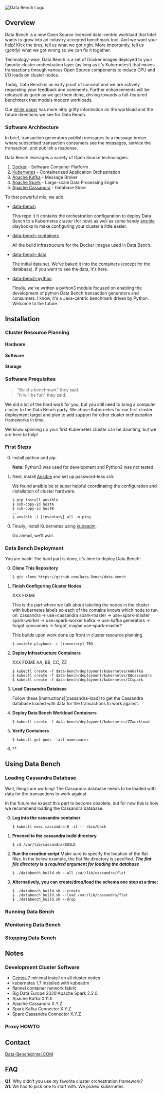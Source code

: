 <!--

   Copyright 2017 Intel Corporation

   Licensed under the Apache License, Version 2.0 (the "License");
   you may not use this file except in compliance with the License.
   You may obtain a copy of the License at

       http://www.apache.org/licenses/LICENSE-2.0

   Unless required by applicable law or agreed to in writing, software
   distributed under the License is distributed on an "AS IS" BASIS,
   WITHOUT WARRANTIES OR CONDITIONS OF ANY KIND, either express or implied.
   See the License for the specific language governing permissions and
   limitations under the License.
    
-->
![Data Bench Logo](https://github.com/data-bench/data-bench/raw/master/images/Data_Bench_320x248.png)

## Overview

Data Bench is a new Open Source licensed data-centric workload that
Intel wants to grow into an industry accepted benchmark tool. And we
want your help! Kick the tires, tell us what we got right. More
importantly, tell us (_gently_) what we got wrong so we can fix it
together.

Technology-wise, Data Bench is a set of Docker images deployed to your
favorite cluster orchestration layer (as long as it's Kubernetes!)
that moves transactions through various Open Source components to
induce CPU and I/O loads on cluster nodes.

Today, Data Bench is an early proof of concept and we are actively
requesting your feedback and comments. Further enhancements will be
released as quick as we get them done, driving towards a full-featured
benchmark that models modern workloads.

Our [white paper][whitepaper] has more nitty gritty information on the
workload and the future directions we see for Data Bench.


### Software Architecture

In brief, transaction generators publish messages to a message
broker where subscribed transaction consumers see the messages,
service the transaction, and publish a response. 

Data Bench leverages a variety of Open Source technologies:

1. [Docker][5] - Software Container Platform
1. [Kubernetes][1] - Containerized Application Orchestration
1. [Apache Kafka][6] - Message Broker
1. [Apache Spark][7] - Large-scale Data Processing Engine
1. [Apache Cassandra][8] - Database Store

To that powerful mix, we add:

* [data-bench][19]

	This repo :) It contains the orchestration configuration to
	deploy Data Bench to a Kubernetes cluster (for now) as well
	as some handy [ansible][15] playbooks to make configuring
	your cluster a little easier.

* [data-bench-containers][9]

	All the build infrastructure for the Docker images used in Data
	Bench.

* [data-bench-data][10]

	The initial data set. We've baked it into the containers (except
	for the database). If you want to see the data, it's here.

* [data-bench-python][11]

	Finally, we've written a python3 module focused on enabling the
	development of python Data Bench transaction generators and
	consumers. I know, it's a Java-centric benchmark driven by Python.
	Welcome to the future.
	

## Installation

### Cluster Resource Planning
#### Hardware
<!--
What sort of minimum hardware requirements: node counts, CPUs, etc
We used six machines:
 cassandra specific node
 kafka/zookeeper specific node
 spark-master specific node
 spark-worker specific node
 generator specific node
 consumers tied to spark-master node?
 kubernetes master node with
 
 maybe generators on k8s master
	   consumers on previous generators node?
 
-->
#### Software
<!--
What sort of software is required before we start talking about
running Data Bench

- Base operating system: we used Centos 7
- Docker - we used Centos docker distribution
  ansible playbooks for setting up the centos yum repos and proxy info
- Kubernetes - version 1.7 installed via kubeadm
- Nice to have:
  time synchronized hosts via ntp, ansible playbook
  

-->
#### Storage
<!--
Talk about data storage requirements here.

Cassandra local persistent (fast) storage, need sizing info
Kafka/Zookeeper local persistent storage, need sizing info
Spark Master: unknown
Spark Worker: unknown
generators: none
consumers: none

-->

### Software Prequisites

> "Build a benchmark" they said.<br>
> "It will be fun" they said.

We did a lot of the hard work for you, but you still need to bring a
computer cluster to the Data Bench party. We chose Kubernetes for our
first cluster deployment target and plan to add support for other
cluster orchestration frameworks in time. 

We know spinning up your first Kubernetes cluster can be daunting, but
we are here to help!

### First Steps

0. Install python and pip.

   **Note**: Python3 was used for development and Python2 was not tested.

0. Next, install [Ansible][15] and set up password-less ssh:

   We found ansible be to super helpful coordinating the configuration
   and installation of cluster hardware.

	```
	$ pip install ansible
	$ ssh-copy-id hostA
	$ ssh-copy-id hostB
	...
	$ ansible -i [inventory] all -m ping

	```
<!-- need to talk about the ansible inventory here too -->

0. Finally, install Kubernetes using [kubeadm][2]. 

   Go ahead, we'll wait.

### Data Bench Deployment

You are back! The hard part is done, it's time to deploy Data Bench!

0. **Clone This Repository**

	```
	$ git clone https://github.com/Data-Bench/data-bench
	```

0. **Finish Configuring Cluster Nodes**

	XXX FIXME

	This is the part where we talk about labeling the nodes in the
	cluster with kubernetes labels so each of the contains knows which
	node to run on. 
	cassandra -> use=cassandra
	spark-master -> use=spark-master
	spark-worker -> use=spark-worker
	kafka -> use-kafka
	generators -> forgot
	consumers -> forgot, maybe use-spark-master?
	
	This builds upon work done up front in cluster resource planning.

	```
	$ ansible-playbook -i [inventory] TBD
	```

0. **Deploy Infrastructure Containers**

	XXX FIXME AA, BB, CC, ZZ

	```
	$ kubectl create -f data-bench/deployment/kubernetes/AAkafka
	$ kubectl create -f data-bench/deployment/kubernetes/BBcassandra
	$ kubectl create -f data-bench/deployment/kubernetes/CCspark

	```
	
0. **Load Cassandra Database**

	Follow these [instructions][cassandra-load] to get the Cassandra
	database loaded with data for the transactions to work against.

0. **Deploy Data Bench Workload Containers**

	```
	$ kubectl create -f data-bench/deployment/kubernetes/ZZworkload
	```

0. **Verify Containers**

	```
	$ kubectl get pods --all-namespaces
	```
	
0. **
	

## Using Data Bench


### Loading Cassandra Database

Wait, things are working! The Cassandra database needs to be loaded
with data for the transactions to work against. 

In the future we expect this part to become obsolete, but for now this
is how we recommend loading the Cassandra database.

0. **Log into the cassandra container**

	```
	$ kubectl exec cassandra-0 -it -- /bin/bash
	```

0. **Proceed to the cassandra build directory**

	```
    $ cd /var/lib/cassandra/BUILD
	```
	
0. **Run the creation script**
	Make sure to specify the location of the flat files.
    In the below example, the flat file directory is specified.
     **<i>The flat file directory is a required argument for loading the database</i>**
     
	```
	$ ./databench_build.sh --all /var/lib/cassandra/flat
	```
0. **Alternatively, you can create/drop/load the schema one step at a time:**
	
	```
	$ ./databench_build.sh --create
	$ ./databench_build.sh --load /var/lib/cassandra/flat
	$ ./databench_build.sh --drop
	```

### Running Data Bench

### Monitoring Data Bench

### Stopping Data Bench

## Notes

### Development Cluster Software

<!-- need links for all these things -->
* [Centos 7][2] minimal install on all cluster nodes
* kubernetes 1.7 installed with kubeadm 
* flannel container network fabric
* Big Data Europe 2020:Apache Spark 2.2.0
* Apache Kafka 0.11.0
* Apache Cassandra X.Y.Z
* Spark Kafka Connector X.Y.Z
* Spark Cassandra Connector X.Y.Z

### Proxy HOWTO

## Contact
<!-- need a markdown style email link? -->
Data-Bench@Intel.COM

## FAQ

**Q1**: Why didn't you use my favorite cluster orchestration framework?<br>
**A1**: We had to pick one to start with. We picked kubernetes.
<br>

<!-- Q/A entry
**Q2**: <br>
**A2**:
<br>
 -->
 
[0]: http://intel.com
[1]: http://kubernetes.io
[2]: http://centos.org
[3]: https://kubernetes.io/docs/setup/independent/create-cluster-kubeadm/
[4]: https://kubernetes.io/docs/getting-started-guides/minikube/
[5]: https://docker.com
[6]: https://kafka.apache.org
[7]: https://spark.apache.org
[8]: https://cassandra.apache.org
[9]: http://github.com/Data-Bench/data-bench-containers
[10]: http://github.com/Data-Bench/data-bench-data
[11]: http://github.com/Data-Bench/data-bench-python
[12]: https://docs.docker.com/docker-cloud/cloud-swarm/
[13]: http://docs.ansible.com/ansible/latest/playbooks.html
[14]: http://docs.ansible.com/ansible/latest/inventory.html
[15]: http://docs.ansible.com/ansible/latest/intro_installation.html
[16]: https://www.tecmint.com/ssh-passwordless-login-using-ssh-keygen-in-5-easy-steps/
[17]: https://kafka.apache.org/documentation/
[18]: https://coreos.com/flannel/docs/latest/
[19]: https://github.com/Data-Bench/data-bench
[whitepaper]: https://where-ever-white-paper-lands
[20]: https://github.com/Data-Bench/data-bench/docs/howto-cassandra-load.md


